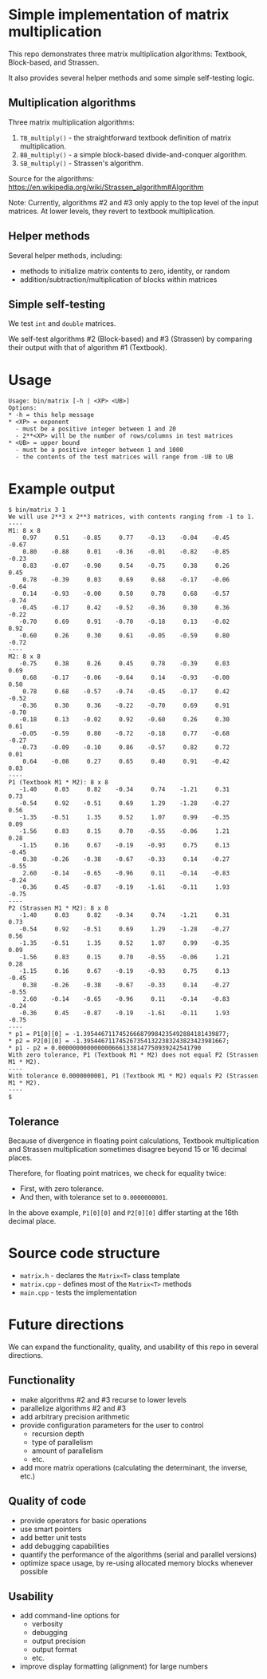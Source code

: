 # Simple implementation of matrix multiplication

This repo demonstrates three matrix multiplication algorithms: Textbook,
Block-based, and Strassen.

It also provides several helper methods and some simple self-testing logic.

## Multiplication algorithms

Three matrix multiplication algorithms:

1. `TB_multiply()` - the straightforward textbook definition of matrix multiplication.
2. `BB_multiply()` - a simple block-based divide-and-conquer algorithm.
3. `SB_multiply()` - Strassen's algorithm.

Source for the algorithms:
https://en.wikipedia.org/wiki/Strassen_algorithm#Algorithm

Note: Currently, algorithms #2 and #3 only apply to the top level of the input
matrices.  At lower levels, they revert to textbook multiplication.

## Helper methods

Several helper methods, including:

* methods to initialize matrix contents to zero, identity, or random
* addition/subtraction/multiplication of blocks within matrices

## Simple self-testing

We test `int` and `double` matrices.

We self-test algorithms #2 (Block-based) and #3 (Strassen) by comparing their
output with that of algorithm #1 (Textbook).

# Usage

```
Usage: bin/matrix [-h | <XP> <UB>]
Options:
* -h = this help message
* <XP> = exponent
  - must be a positive integer between 1 and 20
  - 2**<XP> will be the number of rows/columns in test matrices
* <UB> = upper bound
  - must be a positive integer between 1 and 1000
  - the contents of the test matrices will range from -UB to UB
```

# Example output

```
$ bin/matrix 3 1
We will use 2**3 x 2**3 matrices, with contents ranging from -1 to 1.
----
M1: 8 x 8
    0.97     0.51    -0.85     0.77    -0.13    -0.04    -0.45    -0.67
    0.80    -0.88     0.01    -0.36    -0.01    -0.82    -0.85    -0.23
    0.83    -0.07    -0.90     0.54    -0.75     0.38     0.26     0.45
    0.78    -0.39     0.03     0.69     0.68    -0.17    -0.06    -0.64
    0.14    -0.93    -0.00     0.50     0.78     0.68    -0.57    -0.74
   -0.45    -0.17     0.42    -0.52    -0.36     0.30     0.36    -0.22
   -0.70     0.69     0.91    -0.70    -0.18     0.13    -0.02     0.92
   -0.60     0.26     0.30     0.61    -0.05    -0.59     0.80    -0.72
----
M2: 8 x 8
   -0.75     0.38     0.26     0.45     0.78    -0.39     0.03     0.69
    0.68    -0.17    -0.06    -0.64     0.14    -0.93    -0.00     0.50
    0.78     0.68    -0.57    -0.74    -0.45    -0.17     0.42    -0.52
   -0.36     0.30     0.36    -0.22    -0.70     0.69     0.91    -0.70
   -0.18     0.13    -0.02     0.92    -0.60     0.26     0.30     0.61
   -0.05    -0.59     0.80    -0.72    -0.18     0.77    -0.68    -0.27
   -0.73    -0.09    -0.10     0.86    -0.57     0.82     0.72     0.01
    0.64    -0.08     0.27     0.65     0.40     0.91    -0.42     0.03
----
P1 (Textbook M1 * M2): 8 x 8
   -1.40     0.03     0.82    -0.34     0.74    -1.21     0.31     0.73
   -0.54     0.92    -0.51     0.69     1.29    -1.28    -0.27     0.56
   -1.35    -0.51     1.35     0.52     1.07     0.99    -0.35     0.09
   -1.56     0.83     0.15     0.70    -0.55    -0.06     1.21     0.28
   -1.15     0.16     0.67    -0.19    -0.93     0.75     0.13    -0.45
    0.38    -0.26    -0.38    -0.67    -0.33     0.14    -0.27    -0.55
    2.60    -0.14    -0.65    -0.96     0.11    -0.14    -0.83    -0.24
   -0.36     0.45    -0.87    -0.19    -1.61    -0.11     1.93    -0.75
----
P2 (Strassen M1 * M2): 8 x 8
   -1.40     0.03     0.82    -0.34     0.74    -1.21     0.31     0.73
   -0.54     0.92    -0.51     0.69     1.29    -1.28    -0.27     0.56
   -1.35    -0.51     1.35     0.52     1.07     0.99    -0.35     0.09
   -1.56     0.83     0.15     0.70    -0.55    -0.06     1.21     0.28
   -1.15     0.16     0.67    -0.19    -0.93     0.75     0.13    -0.45
    0.38    -0.26    -0.38    -0.67    -0.33     0.14    -0.27    -0.55
    2.60    -0.14    -0.65    -0.96     0.11    -0.14    -0.83    -0.24
   -0.36     0.45    -0.87    -0.19    -1.61    -0.11     1.93    -0.75
----
* p1 = P1[0][0] = -1.3954467117452666879984235492884181439877;
* p2 = P2[0][0] = -1.3954467117452673541322383243823423981667;
* p1 - p2 = 0.0000000000000006661338147750939242541790
With zero tolerance, P1 (Textbook M1 * M2) does not equal P2 (Strassen M1 * M2).
----
With tolerance 0.0000000001, P1 (Textbook M1 * M2) equals P2 (Strassen M1 * M2).
----
$
```

## Tolerance

Because of divergence in floating point calculations, Textbook multiplication
and Strassen multiplication sometimes disagree beyond 15 or 16 decimal places.

Therefore, for floating point matrices, we check for equality twice:
* First, with zero tolerance.
* And then, with tolerance set to `0.0000000001`.

In the above example, `P1[0][0]` and `P2[0][0]` differ starting at the 16th
decimal place.

# Source code structure

* `matrix.h` - declares the `Matrix<T>` class template
* `matrix.cpp` - defines most of the `Matrix<T>` methods
* `main.cpp` - tests the implementation

# Future directions

We can expand the functionality, quality, and usability of this repo in several directions.

## Functionality

* make algorithms #2 and #3 recurse to lower levels
* parallelize algorithms #2 and #3
* add arbitrary precision arithmetic
* provide configuration parameters for the user to control
  - recursion depth
  - type of parallelism
  - amount of parallelism
  - etc.
* add more matrix operations (calculating the determinant, the inverse, etc.)

## Quality of code

* provide operators for basic operations
* use smart pointers
* add better unit tests
* add debugging capabilities
* quantify the performance of the algorithms (serial and parallel versions)
* optimize space usage, by re-using allocated memory blocks whenever possible

## Usability

* add command-line options for
  - verbosity
  - debugging
  - output precision
  - output format
  - etc.
* improve display formatting (alignment) for large numbers

